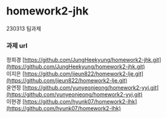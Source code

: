 # homework2-jhk
230313 팀과제

### 과제 url ###
정희경 [https://github.com/JungHeekyung/homework2-jhk.git](https://github.com/JungHeekyung/homework2-jhk.git)   
이지은 [https://github.com/jieun822/homework2-lje.git](https://github.com/jieun822/homework2-lje.git)   
윤연정 [https://github.com/yunyeonjeong/homework2-yyj.git](https://github.com/yunyeonjeong/homework2-yyj.git)   
이현경 [https://github.com/hyunk07/homework2-lhk](https://github.com/hyunk07/homework2-lhk)


